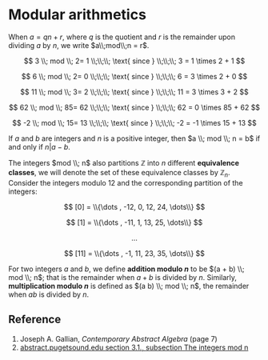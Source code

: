 # Modular arithmetics

When $a = qn + r$, where $q$ is the quotient and $r$ is the remainder upon dividing $a$ by $n$, we write $a\\;mod\\;n = r$.

$$
3
\\;
mod
\\;
2=
1
\\;\\;\\;
\text{ since }
\\;\\;\\;
3 = 1 \times 2 + 1
$$

$$
6
\\;
mod
\\;
2=
0
\\;\\;\\;
\text{ since }
\\;\\;\\;
6 = 3 \times 2 + 0
$$

$$
11
\\;
mod
\\;
3=
2
\\;\\;\\;
\text{ since }
\\;\\;\\;
11 = 3 \times 3 + 2
$$

$$
62
\\;
mod
\\;
85=
62
\\;\\;\\;
\text{ since }
\\;\\;\\;
62 = 0 \times 85 + 62
$$

$$
-2
\\;
mod
\\;
15=
13
\\;\\;\\;
\text{ since }
\\;\\;\\;
-2 = -1 \times 15 + 13
$$

If $a$ and $b$ are integers and $n$ is a positive integer, then $a \\; mod \\; n = b$ if and only if $n | a - b$.

The integers $mod \\; n$ also partitions $\mathbb{Z}$ into $n$ different **equivalence classes**, we will denote the set of these equivalence classes by $\mathbb{Z}_n$. Consider the integers modulo $12$ and the corresponding partition of the integers:

$$
[0] = \\{\dots , -12, 0, 12, 24, \dots\\}
$$

$$
[1] = \\{\dots , -11, 1, 13, 25, \dots\\}
$$

$$
\dots
$$

$$
[11] = \\{\dots , -1, 11, 23, 35, \dots\\}
$$

For two integers $a$ and $b$, we define **addition modulo $n$** to be $(a + b) \\; mod \\; n$; that is the remainder when $a + b$ is divided by $n$. Similarly, **multiplication modulo $n$** is defined as $(a b) \\; mod \\; n$, the remainder when $a b$ is divided by $n$.

## Reference

1. Joseph A. Gallian, *Contemporary Abstract Algebra* (page 7)
2. [abstract.pugetsound.edu section 3.1., subsection The integers mod n](http://abstract.pugetsound.edu/aata/groups-section-mod-n-sym.html)